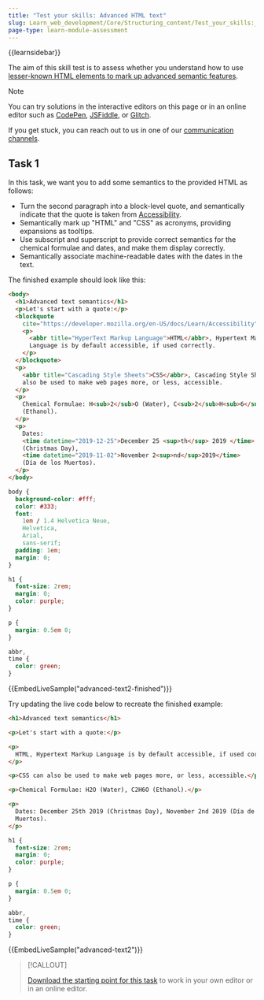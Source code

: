 ```yaml
---
title: "Test your skills: Advanced HTML text"
slug: Learn_web_development/Core/Structuring_content/Test_your_skills:_Advanced_HTML_text
page-type: learn-module-assessment
---
```


{{learnsidebar}}

The aim of this skill test is to assess whether you understand how to use [lesser-known HTML elements to mark up advanced semantic features](/en-US/docs/Learn_web_development/Core/Structuring_content/Advanced_text_features).

> [!NOTE]
> You can try solutions in the interactive editors on this page or in an online editor such as [CodePen](https://codepen.io/), [JSFiddle](https://jsfiddle.net/), or [Glitch](https://glitch.com/).
>
> If you get stuck, you can reach out to us in one of our [communication channels](/en-US/docs/MDN/Community/Communication_channels).

## Task 1

In this task, we want you to add some semantics to the provided HTML as follows:

- Turn the second paragraph into a block-level quote, and semantically indicate that the quote is taken from [Accessibility](/en-US/docs/Learn_web_development/Core/Accessibility).
- Semantically mark up "HTML" and "CSS" as acronyms, providing expansions as tooltips.
- Use subscript and superscript to provide correct semantics for the chemical formulae and dates, and make them display correctly.
- Semantically associate machine-readable dates with the dates in the text.

The finished example should look like this:

```html hidden live-sample___advanced-text2-finished
<body>
  <h1>Advanced text semantics</h1>
  <p>Let's start with a quote:</p>
  <blockquote
    cite="https://developer.mozilla.org/en-US/docs/Learn/Accessibility">
    <p>
      <abbr title="HyperText Markup Language">HTML</abbr>, Hypertext Markup
      Language is by default accessible, if used correctly.
    </p>
  </blockquote>
  <p>
    <abbr title="Cascading Style Sheets">CSS</abbr>, Cascading Style Sheets, can
    also be used to make web pages more, or less, accessible.
  </p>
  <p>
    Chemical Formulae: H<sub>2</sub>O (Water), C<sub>2</sub>H<sub>6</sub>O
    (Ethanol).
  </p>
  <p>
    Dates:
    <time datetime="2019-12-25">December 25 <sup>th</sup> 2019 </time>
    (Christmas Day),
    <time datetime="2019-11-02">November 2<sup>nd</sup>2019</time>
    (Día de los Muertos).
  </p>
</body>
```

```css hidden live-sample___advanced-text2-finished
body {
  background-color: #fff;
  color: #333;
  font:
    1em / 1.4 Helvetica Neue,
    Helvetica,
    Arial,
    sans-serif;
  padding: 1em;
  margin: 0;
}

h1 {
  font-size: 2rem;
  margin: 0;
  color: purple;
}

p {
  margin: 0.5em 0;
}

abbr,
time {
  color: green;
}
```

{{EmbedLiveSample("advanced-text2-finished")}}

Try updating the live code below to recreate the finished example:

```html live-sample___advanced-text2
<h1>Advanced text semantics</h1>

<p>Let's start with a quote:</p>

<p>
  HTML, Hypertext Markup Language is by default accessible, if used correctly.
</p>

<p>CSS can also be used to make web pages more, or less, accessible.</p>

<p>Chemical Formulae: H2O (Water), C2H6O (Ethanol).</p>

<p>
  Dates: December 25th 2019 (Christmas Day), November 2nd 2019 (Día de los
  Muertos).
</p>
```

```css live-sample___advanced-text2
h1 {
  font-size: 2rem;
  margin: 0;
  color: purple;
}

p {
  margin: 0.5em 0;
}

abbr,
time {
  color: green;
}
```

{{EmbedLiveSample("advanced-text2")}}

> [!CALLOUT]
>
> [Download the starting point for this task](https://github.com/mdn/learning-area/blob/main/html/introduction-to-html/tasks/advanced-text/advanced-text2-download.html) to work in your own editor or in an online editor.
